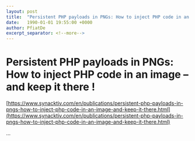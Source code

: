 ```yaml
---
layout: post
title:  "Persistent PHP payloads in PNGs: How to inject PHP code in an image – and keep it there !"
date:   1990-01-01 19:55:00 +0000
author: PfiatDe
excerpt_separator: <!--more-->
---
```


# Persistent PHP payloads in PNGs: How to inject PHP code in an image – and keep it there !

[https://www.synacktiv.com/en/publications/persistent-php-payloads-in-pngs-how-to-inject-php-code-in-an-image-and-keep-it-there.html](https://www.synacktiv.com/en/publications/persistent-php-payloads-in-pngs-how-to-inject-php-code-in-an-image-and-keep-it-there.html)

...
<!--more-->
